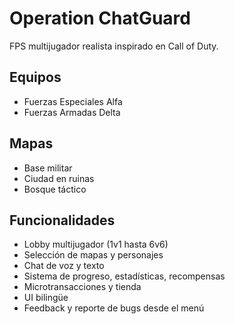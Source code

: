 # Operation ChatGuard

FPS multijugador realista inspirado en Call of Duty.

## Equipos
- Fuerzas Especiales Alfa
- Fuerzas Armadas Delta

## Mapas
- Base militar
- Ciudad en ruinas
- Bosque táctico

## Funcionalidades
- Lobby multijugador (1v1 hasta 6v6)
- Selección de mapas y personajes
- Chat de voz y texto
- Sistema de progreso, estadísticas, recompensas
- Microtransacciones y tienda
- UI bilingüe
- Feedback y reporte de bugs desde el menú
